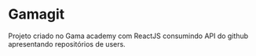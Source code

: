 # Gamagit
Projeto criado no Gama academy com ReactJS consumindo API do github apresentando repositórios de users.
